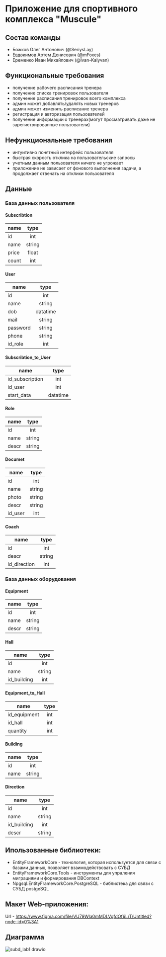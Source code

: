 # Приложение для спортивного комплекса "Muscule"
## Состав команды
* Божков Олег Антонович (@SeriysLay)
* Евдокимов Артем Денисович (@mFoxes)
* Еременко Иван Михайлович (@Ivan-Kalyvan)

## Функциональные требования
* получение рабочего расписания тренера
* получение списка тренировок пользователя
* получение расписания тренировок всего комплекса
* админ может добавлять/удалять новых тренеров
* админ может изменять расписание тренера
* регистрация и авторизация пользователей
* получение информации о тренерах(могут просматривать даже не зарегистрированные пользователи)

## Нефункциональные требования
* интуитивно понятный интерфейс пользователя
* быстрая скорость отклика на пользовательские запросы
* учетным данным пользователя ничего не угрожает
* приложение не зависает от фонового выполнения задачи, а продолжает отвечать на отклики пользователя

## Данные
### База данных пользователя
#### Subscribtion
| name            | type          |
| --------------- |:-------------:|
| id              | int           |
| name            | string        |
| price           | float         |
| count           | int           |

#### User
| name            | type          |
| --------------- |:-------------:|
| id              | int           |
| name            | string        |
| dob             | datatime      |
| mail            | string        |
| password        | string        |
| phone           | string        |
| id_role         | int           |

#### Subscribtion_to_User
| name            | type          |
| --------------- |:-------------:|
| id_subscription | int           |
| id_user         | int           |
| start_data      | datatime      |

#### Role
| name            | type          |
| --------------- |:-------------:|
| id              | int           |
| name            | string        |
| descr           | string        |

#### Documet
| name            | type          |
| --------------- |:-------------:|
| id              | int           |
| name            | string        |
| photo           | string        |
| descr           | string        |
| id_user         | int           |

#### Coach
| name            | type          |
| --------------- |:-------------:|
| id              | int           |
| descr           | string        |
| id_direction    | int           |

### База данных оборудования
#### Equipment
| name            | type          |
| --------------- |:-------------:|
| id | int |
| name | string |
| descr | string |

#### Hall
| name            | type          |
| --------------- |:-------------:|
| id              | int           |
| name            | string        |
| id_building     | int           |

#### Equipment_to_Hall
| name            | type          |
| --------------- |:-------------:|
| id_equipment    | int           |
| id_hall         | int           |
| quantity        | int           |

#### Building
| name            | type          |
| --------------- |:-------------:|
| id              | int           |
| name            | string        |

#### Direction
| name            | type          |
| --------------- |:-------------:|
| id              | int     |
| name            | string |
| id_building     | int           |
| descr           | string |

## Ипользованные библиотеки:
* EntityFrameworkCore - технология, которая используется для связи с базами данных, позволяет взаимодействовать с СУБД
* EntityFrameworkCore.Tools - инструменты для упраления миграциями и формирования DBContext
* Npgsql.EntityFrameworkCore.PostgreSQL - библиотека для связи с СУБД postgeSQL

## Макет Web-приложения:
Url - https://www.figma.com/file/VU79Wla0mMDLVgfdOf6LrT/Untitled?node-id=0%3A1

## Диаграмма
![subd_lab1 drawio](https://user-images.githubusercontent.com/65607127/172163042-204d48d3-e3c9-4241-8ebb-11474e4b136d.png)
